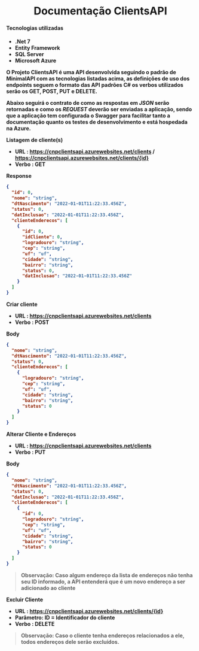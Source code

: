 ﻿
<center><h1>Documentação ClientsAPI</h1></center>


<h4>Tecnologias utilizadas<h4>

- **.Net 7**
- **Entity Framework**
- **SQL Server**
- **Microsoft Azure**

O Projeto **ClientsAPI** é uma API desenvolvida seguindo o padrão de MinimalAPI com as tecnologias listadas acima, as definições de uso dos endpoints seguem o formato das API padrões C# os verbos utilizados serão os **GET**, **POST**, **PUT** e **DELETE**.

Abaixo seguirá o contrato de como as respostas em _JSON_ serão retornadas e como os _REQUEST_ deverão ser enviadas a aplicação, sendo que a aplicação tem configurada o **Swagger** para facilitar tanto a documentação quanto os testes de desenvolvimento e está hospedada na Azure.

**Listagem de cliente(s)**

- URL : <https://cnpclientsapi.azurewebsites.net/clients> / <https://cnpclientsapi.azurewebsites.net/clients/{id}>
- Verbo : **GET**

**Response**

```json
{
  "id": 0,
  "nome": "string",
  "dtNascimento": "2022-01-01T11:22:33.456Z",
  "status": 0,
  "datInclusao": "2022-01-01T11:22:33.456Z",
  "clienteEnderecos": [
    {
      "id": 0,
      "idCliente": 0,
      "logradouro": "string",
      "cep": "string",
      "uf": "uf",
      "cidade": "string",
      "bairro": "string",
      "status": 0,
      "datInclusao": "2022-01-01T11:22:33.456Z"
    }
  ]
}
````

**Criar cliente**

- URL : <https://cnpclientsapi.azurewebsites.net/clients>
- Verbo : **POST**

**Body**

```json
{
  "nome": "string",
  "dtNascimento": "2022-01-01T11:22:33.456Z",
  "status": 0,
  "clienteEnderecos": [
    {
      "logradouro": "string",
      "cep": "string",
      "uf": "uf",
      "cidade": "string",
      "bairro": "string",
      "status": 0
    }
  ]
}
````

**Alterar Cliente e Endereços**

- URL : <https://cnpclientsapi.azurewebsites.net/clients>
- Verbo : **PUT**

**Body**

```json
{
  "nome": "string",
  "dtNascimento": "2022-01-01T11:22:33.456Z",
  "status": 0,
  "datInclusao": "2022-01-01T11:22:33.456Z",
  "clienteEnderecos": [
    {
	  "id": 0,
      "logradouro": "string",
      "cep": "string",
      "uf": "uf",
      "cidade": "string",
      "bairro": "string",
      "status": 0
    }
  ]
}
````


> **Observação:**  Caso algum endereço da lista de endereços não tenha seu ID informado, a API entenderá que é um novo endereço a ser adicionado ao cliente

**Excluir Cliente**

- URL : <https://cnpclientsapi.azurewebsites.net/clients/{id}>
- Parâmetro: ID = Identificador do cliente
- Verbo : **DELETE**
> **Observação:**  Caso o cliente tenha endereços relacionados a ele, todos endereços dele serão excluídos.
